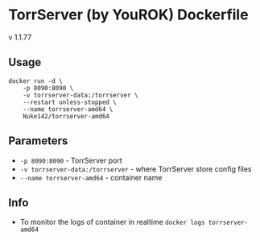 # TorrServer (by YouROK) Dockerfile

v 1.1.77

## Usage

```
docker run -d \
	-p 8090:8090 \
	-v torrserver-data:/torrserver \
	--restart unless-stopped \
	--name torrserver-amd64 \
	Nuke142/torrserver-amd64
```

## Parameters

* `-p 8090:8090` - TorrServer port
* `-v torrserver-data:/torrserver` - where TorrServer store config files
* `--name torrserver-amd64` - container name

## Info

* To monitor the logs of container in realtime `docker logs torrserver-amd64`
